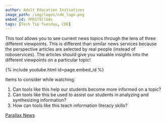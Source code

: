 ```yaml
---
author: Adult Education Initiatives
image_path: /img/logos/cde_logo.png
embed_id: YPD5f9llGds
tags: [Tech Tip Tuesday, CDE]
---
```

This tool allows you to see current news topics through the lens of three different viewpoints.  This is different than similar news services because the perspective articles are selected by real people (instead of roboservices). The articles should give you valuable insights into the different viewpoints on a particular topic!

{% include youtube.html id=page.embed_id %}

Items to consider while watching:

  1.  Can tools like this help our students become more informed on a topic?
  2.  Can tools like this be used to assist our students in analyzing and synthesizing information?
  3.  How can tools like this teach information literacy skills?

[Parallax News](http://parallax.news/)